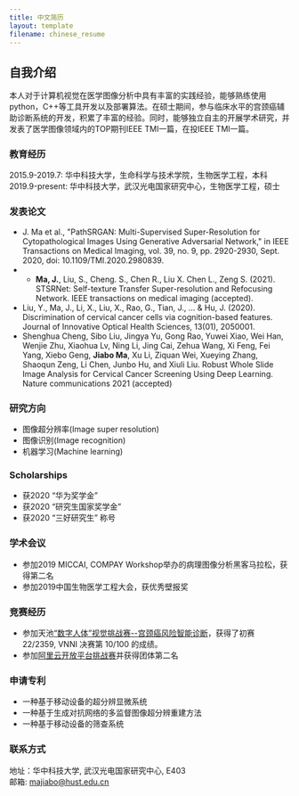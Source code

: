 ```yaml
---
title: 中文简历
layout: template
filename: chinese_resume
--- 
```


## 自我介绍
本人对于计算机视觉在医学图像分析中具有丰富的实践经验，能够熟练使用python，C++等工具开发以及部署算法。在硕士期间，参与临床水平的宫颈癌辅助诊断系统的开发，积累了丰富的经验。同时，能够独立自主的开展学术研究，并发表了医学图像领域内的TOP期刊IEEE TMI一篇，在投IEEE TMI一篇。

### 教育经历
2015.9-2019.7:  华中科技大学，生命科学与技术学院，生物医学工程，本科  
2019.9-present:  华中科技大学，武汉光电国家研究中心，生物医学工程，硕士  

### 发表论文
- J. Ma et al., "PathSRGAN: Multi-Supervised Super-Resolution for Cytopathological Images Using Generative Adversarial Network," in IEEE Transactions on Medical Imaging, vol. 39, no. 9, pp. 2920-2930, Sept. 2020, doi: 10.1109/TMI.2020.2980839. 
- - **Ma, J.**, Liu, S., Cheng. S., Chen R., Liu X. Chen L., Zeng S. (2021). STSRNet: Self-texture Transfer Super-resolution and Refocusing Network. IEEE transactions on medical imaging (accepted).
- Liu, Y., Ma, J., Li, X., Liu, X., Rao, G., Tian, J., ... & Hu, J. (2020). Discrimination of cervical cancer cells via cognition-based features. Journal of Innovative Optical Health Sciences, 13(01), 2050001.
- Shenghua Cheng, Sibo Liu, Jingya Yu, Gong Rao, Yuwei Xiao, Wei Han, Wenjie Zhu, Xiaohua Lv, Ning Li, Jing Cai, Zehua Wang, Xi Feng, Fei Yang, Xiebo Geng, **Jiabo Ma**, Xu Li, Ziquan Wei, Xueying Zhang, Shaoqun Zeng, Li Chen, Junbo Hu, and Xiuli Liu. Robust Whole Slide Image Analysis for Cervical Cancer Screening Using Deep Learning. Nature communications 2021 (accepted)

### 研究方向
- 图像超分辨率(Image super resolution)
- 图像识别(Image recognition)
- 机器学习(Machine learning)

### Scholarships
- 获2020 “华为奖学金”
- 获2020 “研究生国家奖学金”
- 获2020 “三好研究生” 称号

### 学术会议
- 参加2019 MICCAI, COMPAY Workshop举办的病理图像分析黑客马拉松，获得第二名
- 参加2019中国生物医学工程大会，获优秀壁报奖

### 竞赛经历
- 参加天池[“数字人体”视觉挑战赛--宫颈癌风险智能诊断](https://tianchi.aliyun.com/competition/entrance/231757/introduction)，获得了初赛 22/2359, VNNI 决赛第 10/100 的成绩。
- 参加[阿里云开放平台挑战赛](https://tianchi.aliyun.com/competition/entrance/231769/introduction)并获得团体第二名

### 申请专利
- 一种基于移动设备的超分辨显微系统
- 一种基于生成对抗网络的多监督图像超分辨重建方法
- 一种基于移动设备的筛查系统

### 联系方式
地址：华中科技大学, 武汉光电国家研究中心, E403  
邮箱: majiabo@hust.edu.cn  
